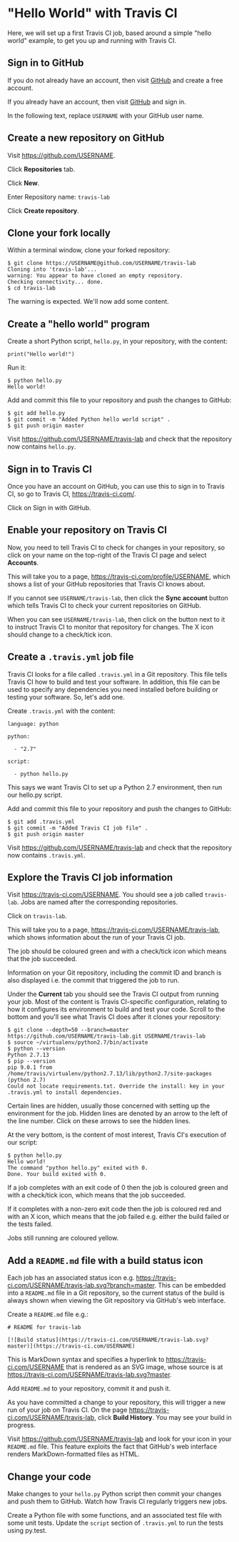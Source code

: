 "Hello World" with Travis CI
============================

Here, we will set up a first Travis CI job, based around a simple "hello world" example, to get you up and running with Travis CI.

Sign in to GitHub
-----------------

If you do not already have an account, then visit [GitHub](https://github.com) and create a free account.

If you already have an account, then visit [GitHub](https://github.com) and sign in.

In the following text, replace `USERNAME` with your GitHub user name.

Create a new repository on GitHub
---------------------------------

Visit https://github.com/USERNAME. 

Click **Repositories** tab.

Click **New**.

Enter Repository name: `travis-lab`

Click **Create repository**.

Clone your fork locally
-----------------------

Within a terminal window, clone your forked repository:

```
$ git clone https://USERNAME@github.com/USERNAME/travis-lab
Cloning into 'travis-lab'...
warning: You appear to have cloned an empty repository.
Checking connectivity... done.
$ cd travis-lab
```

The warning is expected. We'll now add some content.

Create a "hello world" program
------------------------------

Create a short Python script, `hello.py`, in your repository, with the content:

```
print("Hello world!")
````

Run it:

```
$ python hello.py
Hello world!
```

Add and commit this file to your repository and push the changes to GitHub:

```
$ git add hello.py
$ git commit -m "Added Python hello world script" .
$ git push origin master
```

Visit https://github.com/USERNAME/travis-lab and check that the repository now contains `hello.py`.

Sign in to Travis CI
--------------------

Once you have an account on GitHub, you can use this to sign in to Travis CI, so go to Travis CI, https://travis-ci.com/.

Click on Sign in with GitHub.

Enable your repository on Travis CI
-----------------------------------

Now, you need to tell Travis CI to check for changes in your repository, so click on your name on the top-right of the Travis CI page and select **Accounts**.

This will take you to a page, https://travis-ci.com/profile/USERNAME, which shows a list of your GitHub repositories that Travis CI knows about.

If you cannot see `USERNAME/travis-lab`, then click the **Sync account** button which tells Travis CI to check your current repositories on GitHub.

When you can see `USERNAME/travis-lab`, then click on the button next to it to instruct Travis CI to monitor that repository for changes. The X icon should change to a check/tick icon.

Create a `.travis.yml` job file
-------------------------------

Travis CI looks for a file called `.travis.yml` in a Git repository. This file tells Travis CI how to build and test your software. In addition, this file can be used to specify any dependencies you need installed before building or testing your software. So, let's add one.

Create `.travis.yml` with the content:

```
language: python

python:

  - "2.7"

script: 

  - python hello.py
```

This says we want Travis CI to set up a Python 2.7 environment, then run our hello.py script.

Add and commit this file to your repository and push the changes to GitHub:

```
$ git add .travis.yml
$ git commit -m "Added Travis CI job file" .
$ git push origin master
```

Visit https://github.com/USERNAME/travis-lab and check that the repository now contains `.travis.yml`.

Explore the Travis CI job information
-------------------------------------

Visit https://travis-ci.com/USERNAME. You should see a job called `travis-lab`. Jobs are named after the corresponding repositories.

Click on `travis-lab`.

This will take you to a page, https://travis-ci.com/USERNAME/travis-lab, which shows information about the run of your Travis CI job.

The job should be coloured green and with a check/tick icon which means that the job succeeded.

Information on your Git repository, including the commit ID and branch is also displayed i.e. the commit that triggered the job to run.

Under the **Current** tab you should see the Travis CI output from running your job. Most of the content is Travis CI-specific configuration, relating to how it configures its environment to build and test your code. Scroll to the bottom and you'll see what Travis CI does after it clones your repository:

```
$ git clone --depth=50 --branch=master https://github.com/USERNAME/travis-lab.git USERNAME/travis-lab
$ source ~/virtualenv/python2.7/bin/activate
$ python --version
Python 2.7.13
$ pip --version
pip 9.0.1 from /home/travis/virtualenv/python2.7.13/lib/python2.7/site-packages (python 2.7)
Could not locate requirements.txt. Override the install: key in your .travis.yml to install dependencies.
```

Certain lines are hidden, usually those concerned with setting up the environment for the job. Hidden lines are denoted by an arrow to the left of the line number. Click on these arrows to see the hidden lines.

At the very bottom, is the content of most interest, Travis CI's execution of our script:

```
$ python hello.py
Hello world!
The command "python hello.py" exited with 0.
Done. Your build exited with 0.
```

If a job completes with an exit code of 0 then the job is coloured green and with a check/tick icon, which means that the job succeeded.

If it completes with a non-zero exit code then the job is coloured red and with an X icon, which means that the job failed e.g. either the build failed or the tests failed.

Jobs still running are coloured yellow.

Add a `README.md` file with a build status icon
-----------------------------------------------

Each job has an associated status icon e.g. https://travis-ci.com/USERNAME/travis-lab.svg?branch=master. This can be embedded into a `README.md` file in a Git repository, so the current status of the build is always shown when viewing the Git repository via GitHub's web interface.

Create a `README.md` file e.g.:

```
# README for travis-lab

[![Build status](https://travis-ci.com/USERNAME/travis-lab.svg?master)](https://travis-ci.com/USERNAME)
```

This is MarkDown syntax and specifies a hyperlink to https://travis-ci.com/USERNAME that is rendered as an SVG image, whose source is at https://travis-ci.com/USERNAME/travis-lab.svg?master.  

Add `README.md` to your repository, commit it and push it.

As you have committed a change to your repository, this will trigger a new run of your job on Travis CI. On the page https://travis-ci.com/USERNAME/travis-lab, click **Build History**. You may see your build in progress.

Visit https://github.com/USERNAME/travis-lab and look for your icon in your `README.md` file. This feature exploits the fact that GitHub's web interface renders MarkDown-formatted files as HTML.

Change your code
----------------

Make changes to your `hello.py` Python script then commit your changes and push them to GitHub. Watch how Travis CI regularly triggers new jobs.

Create a Python file with some functions, and an associated test file with some unit tests. Update the `script` section of `.travis.yml` to run the tests using py.test.

